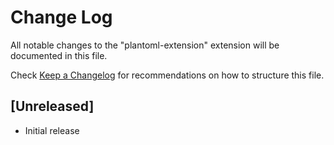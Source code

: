 # Change Log

All notable changes to the "plantoml-extension" extension will be documented in this file.

Check [Keep a Changelog](http://keepachangelog.com/) for recommendations on how to structure this file.

## [Unreleased]

- Initial release